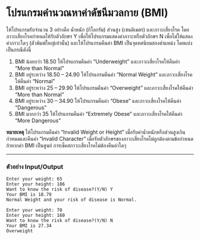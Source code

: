 # โปรแกรมคำนวณหาค่าดัชนีมวลกาย (BMI)

ให้โปรแกรมรับจำนวน 3 อย่างคือ น้ำหนัก (กิโลกรัม) ส่วนสูง (เซนติเมตร) และภาวะเสี่ยงโรค 
โดยภาวะเสี่ยงโรคกำหนดให้รับตัวอักษร Y เพื่อให้โปรแกรมแสดงค่าภาวะหรือตัวอักษร N เพื่อไม่ให้แสดงค่าภาวะใดๆ (ตัวพิมพ์ใหญ่เท่านั้น)
และให้โปรแกรมคืนค่า BMI เป็นจุดทศนิยมสองตำแหน่ง โดยแบ่งเป็นกรณีดังนี้

1.	BMI น้อยกว่า 18.50 ให้โปรแกรมคืนค่า “Underweight” และภาวะเสี่ยงโรคให้คืนค่า “More than Normal”
2.	BMI อยู่ระหว่าง 18.50 – 24.90 ให้โปรแกรมคืนค่า “Normal Weight” และภาวะเสี่ยงโรคให้คืนค่า “Normal”
3.	BMI อยู่ระหว่าง 25 – 29.90 ให้โปรแกรมคืนค่า “Overweight” และภาวะเสี่ยงโรคให้คืนค่า “More than Normal”
4.	BMI อยู่ระหว่าง 30 – 34.90 ให้โปรแกรมคืนค่า “Obese” และภาวะเสี่ยงโรคให้คืนค่า “Dangerous”
5.	BMI มากกว่า 35 ให้โปรแกรมคืนค่า “Extremely Obese” และภาวะเสี่ยงโรคให้คืนค่า “More Dangerous”

**หมายเหตุ**  ให้โปรแกรมคืนค่า “Invalid Weight or Height” เมื่อรับค่าน้ำหนักหรือส่วนสูงเกินกำหนดและคืนค่า “Invalid Character” เมื่อรับตัวอักษรของภาวะเสี่ยงโรคไม่ถูกต้องตามข้อกำหนด
ถ้าหากค่า BMI เป็นศูนย์ การเช็คสภาวะเสี่ยงโรคไม่ต้องคืนค่าใดๆ

---

### **ตัวอย่าง** **Input/Output**

```
Enter your weight: 65
Enter your height: 186
Want to know the risk of disease?(Y/N) Y
Your BMI is 18.79
Normal Weight and your risk of disease is Normal.
```

```
Enter your weight: 70
Enter your height: 160
Want to know the risk of disease?(Y/N) N
Your BMI is 27.34
Overweight
```
